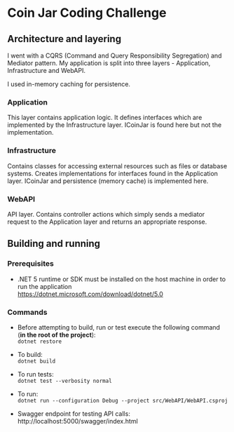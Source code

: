 # Coin Jar Coding Challenge

## Architecture and layering
I went with a CQRS (Command and Query Responsibility Segregation) and Mediator pattern.
My application is split into three layers - Application, Infrastructure and WebAPI.

I used in-memory caching for persistence.

### Application
This layer contains application logic. It defines interfaces which are implemented by the Infrastructure
layer. ICoinJar is found here but not the implementation.

### Infrastructure
Contains classes for accessing external resources such as files or database systems. Creates
implementations for interfaces found in the Application layer. ICoinJar and persistence (memory cache) is implemented here.

### WebAPI
API layer. Contains controller actions which simply sends a mediator request to the Application layer and returns
an appropriate response.

## Building and running

### Prerequisites

- .NET 5 runtime or SDK must be installed on the host machine in order to run the application   
<https://dotnet.microsoft.com/download/dotnet/5.0>

### Commands

- Before attempting to build, run or test execute the following command (**in the root of the project**):     
``dotnet restore``

- To build:   
``dotnet build``

- To run tests:  
``dotnet test --verbosity normal``

- To run:  
``dotnet run --configuration Debug --project src/WebAPI/WebAPI.csproj``

- Swagger endpoint for testing API calls:
http://localhost:5000/swagger/index.html